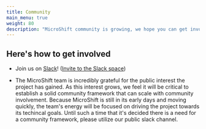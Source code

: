 ```yaml
---
title: Community
main_menu: true
weight: 80
description: "MicroShift community is growing, we hope you can get involved!"
---
```


## Here's how to get involved

- Join us on [Slack](https://microshift.slack.com)! ([Invite to the Slack space](https://join.slack.com/t/microshift/shared_invite/zt-uxncbjbl-XOjueb1ShNP7xfByDxNaaA))


- The MicroShift team is incredibly grateful for the public interest the project has gained.  As this interest grows, we feel it will be critical to establish a solid community framework that can scale with community involvement.  Because MicroShift is still in its early days and moving quickly, the team's energy will be focused on driving the project towards its techincal goals.  Until such a time that it's decided there is a need for a community framework, please utilize our public slack channel.

